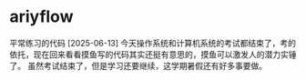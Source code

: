 # ariyflow
平常练习的代码
[2025-06-13]
    今天操作系统和计算机系统的考试都结束了，考的依托，现在回来看看摸鱼写的代码其实还挺有意思的，摸鱼可以激发人的潜力实锤了。
    虽然考试结束了，但是学习还要继续，这学期暑假还有好多事要做。
